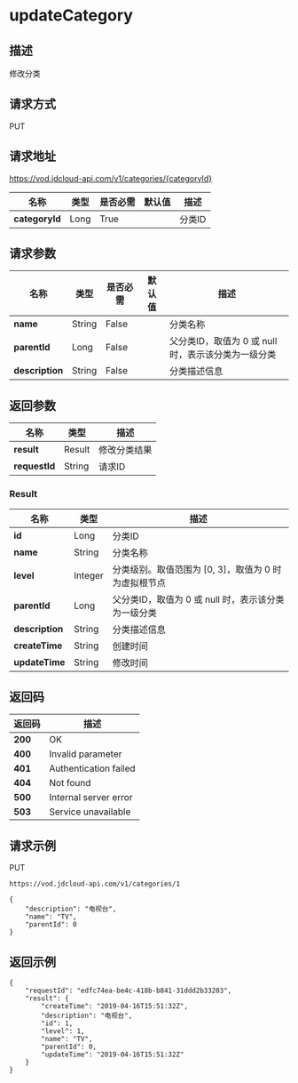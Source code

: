 # updateCategory


## 描述
修改分类

## 请求方式
PUT

## 请求地址
https://vod.jdcloud-api.com/v1/categories/{categoryId}

|名称|类型|是否必需|默认值|描述|
|---|---|---|---|---|
|**categoryId**|Long|True| |分类ID|

## 请求参数
|名称|类型|是否必需|默认值|描述|
|---|---|---|---|---|
|**name**|String|False| |分类名称|
|**parentId**|Long|False| |父分类ID，取值为 0 或 null 时，表示该分类为一级分类<br>|
|**description**|String|False| |分类描述信息|


## 返回参数
|名称|类型|描述|
|---|---|---|
|**result**|Result|修改分类结果|
|**requestId**|String|请求ID|

### Result
|名称|类型|描述|
|---|---|---|
|**id**|Long|分类ID|
|**name**|String|分类名称|
|**level**|Integer|分类级别。取值范围为 [0, 3]，取值为 0 时为虚拟根节点<br>|
|**parentId**|Long|父分类ID，取值为 0 或 null 时，表示该分类为一级分类<br>|
|**description**|String|分类描述信息|
|**createTime**|String|创建时间|
|**updateTime**|String|修改时间|

## 返回码
|返回码|描述|
|---|---|
|**200**|OK|
|**400**|Invalid parameter|
|**401**|Authentication failed|
|**404**|Not found|
|**500**|Internal server error|
|**503**|Service unavailable|

## 请求示例
PUT
```
https://vod.jdcloud-api.com/v1/categories/1

```
```
{
    "description": "电视台", 
    "name": "TV", 
    "parentId": 0
}
```

## 返回示例
```
{
    "requestId": "edfc74ea-be4c-418b-b841-31ddd2b33203", 
    "result": {
        "createTime": "2019-04-16T15:51:32Z", 
        "description": "电视台", 
        "id": 1, 
        "level": 1, 
        "name": "TV", 
        "parentId": 0, 
        "updateTime": "2019-04-16T15:51:32Z"
    }
}
```
